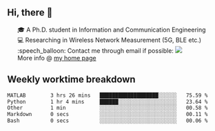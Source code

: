 <h2 > Hi, there 👋 </h3>

<div >
 <ul>
 🎓 A Ph.D. student in Information and Communication Engineering <br>
 💻 Researching in Wireless Network Measurement (5G, BLE etc.)<br>
 :speech_balloon: Contact me through email if possible: <a href="mailto:ethanjia@sjtu.edu.cn"><img src="https://img.shields.io/badge/-ethanjia@sjtu.edu.cn-c14438?style=plastic&logo=Gmail&logoColor=white&link=mailto:mailto:ethanjia@sjtu.edu.cn"></a> <br>
  More info @ <a href="https://haifengjia.github.io">my home page</a>
 </ul>
</div>

<h2 >
Weekly worktime breakdown
</h1>


<!--START_SECTION:waka-->

```txt
MATLAB        3 hrs 26 mins   ███████████████████░░░░░░   75.59 %
Python        1 hr 4 mins     ██████░░░░░░░░░░░░░░░░░░░   23.64 %
Other         1 min           ░░░░░░░░░░░░░░░░░░░░░░░░░   00.58 %
Markdown      0 secs          ░░░░░░░░░░░░░░░░░░░░░░░░░   00.11 %
Bash          0 secs          ░░░░░░░░░░░░░░░░░░░░░░░░░   00.06 %
```

<!--END_SECTION:waka-->


